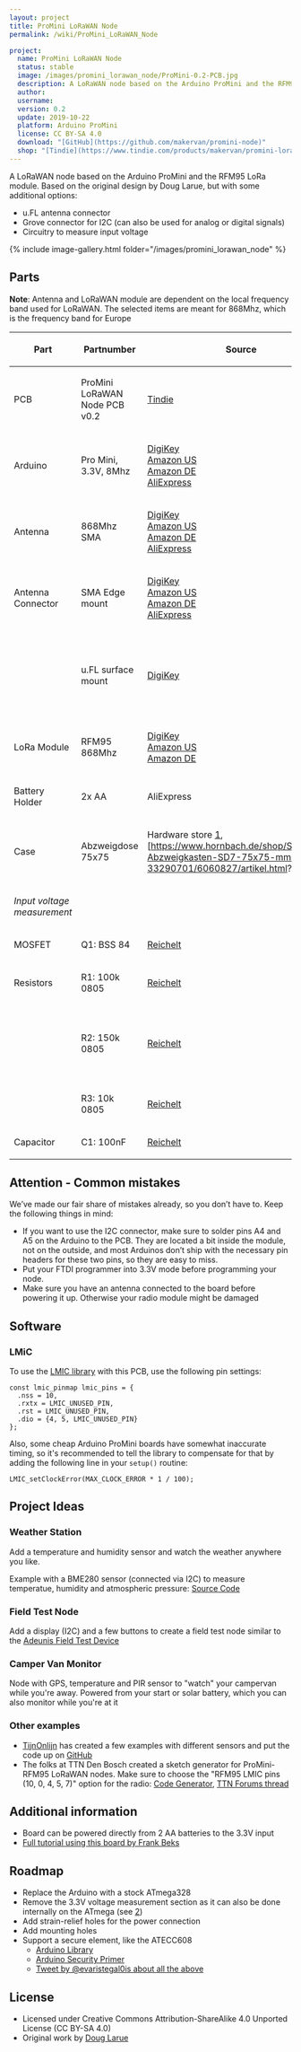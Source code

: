 ```yaml
---
layout: project
title: ProMini LoRaWAN Node
permalink: /wiki/ProMini_LoRaWAN_Node

project:
  name: ProMini LoRaWAN Node
  status: stable
  image: /images/promini_lorawan_node/ProMini-0.2-PCB.jpg
  description: A LoRaWAN node based on the Arduino ProMini and the RFM95 LoRa module.
  author:
  username:
  version: 0.2
  update: 2019-10-22
  platform: Arduino ProMini
  license: CC BY-SA 4.0
  download: "[GitHub](https://github.com/makervan/promini-node)"
  shop: "[Tindie](https://www.tindie.com/products/makervan/promini-lorawan-node-pcb/)"
---
```

A LoRaWAN node based on the Arduino ProMini and the RFM95 LoRa module.
Based on the original design by Doug Larue, but with some additional
options:

-   u.FL antenna connector
-   Grove connector for I2C (can also be used for analog or digital
    signals)
-   Circuitry to measure input voltage

{% include image-gallery.html folder="/images/promini_lorawan_node" %}

## Parts

**Note**: Antenna and LoRaWAN module are dependent on the local
frequency band used for LoRaWAN. The selected items are meant for
868Mhz, which is the frequency band for Europe

<table>
<thead>
<tr class="header">
<th><p>Part</p></th>
<th><p>Partnumber</p></th>
<th><p>Source</p></th>
<th><p>Notes</p></th>
</tr>
</thead>
<tbody>
<tr class="odd">
<td><p>PCB</p></td>
<td><p>ProMini LoRaWAN Node PCB v0.2</p></td>
<td><p><a
href="https://www.tindie.com/products/makervan/promini-lorawan-node-pcb/">Tindie</a></p></td>
<td></td>
</tr>
<tr class="even">
<td><p>Arduino</p></td>
<td><p>Pro Mini, 3.3V, 8Mhz</p></td>
<td><p><a href="https://www.digikey.com/short/z310w9">DigiKey</a><br />
<a href="https://www.amazon.de/dp/B00NWF2DAU?tag=tiefpunkt-29">Amazon
US</a><br />
<a
href="https://www.amazon.de/gp/product/B018Y2JGDC?ie=UTF8&amp;tag=tiefpunkt-21&amp;camp=1638&amp;linkCode=xm2&amp;creativeASIN=B018Y2JGDC">Amazon
DE</a><br />
<a
href="https://www.aliexpress.com/wholesale?SearchText=arduino+pro+mini+3.3v">AliExpress</a></p></td>
<td></td>
</tr>
<tr class="odd">
<td><p>Antenna</p></td>
<td><p>868Mhz SMA</p></td>
<td><p><a href="https://www.digikey.com/short/z31vhd">DigiKey</a><br />
<a
href="https://www.amazon.com/gp/product/B01K1RWAFY?ie=UTF8&amp;tag=tiefpunkt-20&amp;camp=1789&amp;linkCode=xm2&amp;creativeASIN=B01K1RWAFY">Amazon
US</a><br />
<a
href="https://www.amazon.de/gp/product/B01E564GLI?ie=UTF8&amp;tag=tiefpunkt-21&amp;camp=1638&amp;linkCode=xm2&amp;creativeASIN=B01E564GLI">Amazon
DE</a><br />
<a
href="https://www.aliexpress.com/item/32688049266.html">AliExpress</a></p></td>
<td></td>
</tr>
<tr class="even">
<td><p>Antenna Connector</p></td>
<td><p>SMA Edge mount</p></td>
<td><p><a href="https://www.digikey.com/short/z31vpt">DigiKey</a><br />
<a
href="https://www.amazon.com/gp/product/B07V54598M?ie=UTF8&amp;tag=tiefpunkt-20&amp;camp=1789&amp;linkCode=xm2&amp;creativeASIN=B07V54598M">Amazon
US</a><br />
<a
href="https://www.amazon.de/gp/product/B01LY3Q486?ie=UTF8&amp;tag=tiefpunkt-21&amp;camp=1638&amp;linkCode=xm2&amp;creativeASIN=B01LY3Q486">Amazon
DE</a><br />
<a
href="https://www.aliexpress.com/item/32815676763.html">AliExpress</a></p></td>
<td></td>
</tr>
<tr class="odd">
<td></td>
<td><p>u.FL surface mount</p></td>
<td><p><a
href="https://www.digikey.com/product-detail/en/te-connectivity-amp-connectors/1909763-1/A118077CT-ND/4729711">DigiKey</a></p></td>
<td><p>To connect an SMA antenna, you will need a matching
pigtail</p></td>
</tr>
<tr class="even">
<td><p>LoRa Module</p></td>
<td><p>RFM95 868Mhz</p></td>
<td><p><a href="https://www.digikey.com/short/z31vrw">DigiKey</a><br />
<a
href="https://www.amazon.com/gp/product/B07VWV9R4S?ie=UTF8&amp;tag=tiefpunkt-20&amp;camp=1789&amp;linkCode=xm2&amp;creativeASIN=B07VWV9R4S&amp;th=1">Amazon
US</a><br />
<a
href="https://www.amazon.de/gp/product/B079GFD25Z?ie=UTF8&amp;tag=tiefpunkt-21&amp;camp=1638&amp;linkCode=xm2&amp;creativeASIN=B079GFD25Z">Amazon
DE</a></p></td>
<td></td>
</tr>
<tr class="odd">
<td><p>Battery Holder</p></td>
<td><p>2x AA</p></td>
<td><p>AliExpress</p></td>
<td></td>
</tr>
<tr class="even">
<td><p>Case</p></td>
<td><p>Abzweigdose 75x75</p></td>
<td><p>Hardware store <a
href="https://www.bauhaus.info/schalterdosen-deckel/abzweigdose/p/12165125">1</a>,
[<a
href="https://www.hornbach.de/shop/Spelsberg-Abzweigkasten-SD7-75x75-mm-33290701/6060827/artikel.html">https://www.hornbach.de/shop/Spelsberg-Abzweigkasten-SD7-75x75-mm-33290701/6060827/artikel.html</a>?]</p></td>
<td></td>
</tr>
<tr class="odd">
<td><p><em>Input voltage measurement</em></p></td>
<td></td>
<td></td>
<td></td>
</tr>
<tr class="even">
<td><p>MOSFET</p></td>
<td><p>Q1: BSS 84</p></td>
<td><p><a
href="https://www.reichelt.de/mosfet-p-ch-60v-0-17a-0-36w-sot-23-bss-84p-smd-p41443.html?&amp;trstct=pos_1&amp;nbc=1">Reichelt</a></p></td>
<td></td>
</tr>
<tr class="odd">
<td><p>Resistors</p></td>
<td><p>R1: 100k 0805</p></td>
<td><p><a
href="https://www.reichelt.de/smd-widerstand-0805-100-kohm-125-mw-1--rnd-0805-1-100k-p183275.html?&amp;trstct=pol_0&amp;nbc=1">Reichelt</a></p></td>
<td></td>
</tr>
<tr class="even">
<td></td>
<td><p>R2: 150k 0805</p></td>
<td><p><a
href="https://www.reichelt.de/smd-widerstand-0805-150-kohm-125-mw-1--rnd-0805-1-150k-p183279.html?search=RND+0805+1+150K">Reichelt</a></p></td>
<td><p>max input voltage for this R2/R3 combination: 16V</p></td>
</tr>
<tr class="odd">
<td></td>
<td><p>R3: 10k 0805</p></td>
<td><p><a
href="https://www.reichelt.de/smd-widerstand-0805-10-kohm-125-mw-1--rnd-0805-1-10k-p183251.html?search=RND+0805+1+10K">Reichelt</a></p></td>
<td></td>
</tr>
<tr class="even">
<td><p>Capacitor</p></td>
<td><p>C1: 100nF</p></td>
<td><p><a
href="https://www.reichelt.de/smd-vielschicht-keramikkondensator-100n-10--x7r-g0805-100n-p31879.html?&amp;trstct=pol_0&amp;nbc=1">Reichelt</a></p></td>
<td></td>
</tr>
</tbody>
</table>

## Attention - Common mistakes

We’ve made our fair share of mistakes already, so you don’t have to.
Keep the following things in mind:

-   If you want to use the I2C connector, make sure to solder pins A4
    and A5 on the Arduino to the PCB. They are located a bit inside the
    module, not on the outside, and most Arduinos don’t ship with the
    necessary pin headers for these two pins, so they are easy to miss.
-   Put your FTDI programmer into 3.3V mode before programming your
    node.
-   Make sure you have an antenna connected to the board before powering
    it up. Otherwise your radio module might be damaged

## Software

### LMiC

To use the [LMIC
library](https://github.com/matthijskooijman/arduino-lmic) with this
PCB, use the following pin settings:

    const lmic_pinmap lmic_pins = {
      .nss = 10,
      .rxtx = LMIC_UNUSED_PIN,
      .rst = LMIC_UNUSED_PIN,
      .dio = {4, 5, LMIC_UNUSED_PIN}
    };

Also, some cheap Arduino ProMini boards have somewhat inaccurate timing,
so it's recommended to tell the library to compensate for that by adding
the following line in your `setup()` routine:

    LMIC_setClockError(MAX_CLOCK_ERROR * 1 / 100);

## Project Ideas

### Weather Station

Add a temperature and humidity sensor and watch the weather anywhere you
like.

Example with a BME280 sensor (connected via I2C) to measure temperatue,
humidity and atmospheric pressure: [Source
Code](https://github.com/ttn-muc/promini-node-sketches/tree/master/weather_dashboard)

### Field Test Node

Add a display (I2C) and a few buttons to create a field test node
similar to the [Adeunis Field Test
Device](https://www.thethingsnetwork.org/marketplace/product/field-test-device-lorawan)

### Camper Van Monitor

Node with GPS, temperature and PIR sensor to "watch" your campervan
while you're away. Powered from your start or solar battery, which you
can also monitor while you're at it

### Other examples

-   [TijnOnlijn](https://www.thethingsnetwork.org/forum/u/TijnOnlijn)
    has created a few examples with different sensors and put the code
    up on [GitHub](https://github.com/tijnonlijn/RFM-node)
-   The folks at TTN Den Bosch created a sketch generator for
    ProMini-RFM95 LoRaWAN nodes. Make sure to choose the "RFM95 LMIC
    pins (10, 0, 4, 5, 7)" option for the radio: [Code
    Generator](https://lcd-web.nl/ttngenerator/), [TTN Forums
    thread](https://www.thethingsnetwork.org/forum/t/pro-mini-rfm95w-examples-for-different-sensors/3241/69)

## Additional information

-   Board can be powered directly from 2 AA batteries to the 3.3V input
-   [Full tutorial using this board by Frank
    Beks](https://www.thethingsnetwork.org/labs/story/creating-a-ttn-node)

## Roadmap

-   Replace the Arduino with a stock ATmega328
-   Remove the 3.3V voltage measurement section as it can also be done
    internally on the ATmega (see
    [2](https://provideyourown.com/2012/secret-arduino-voltmeter-measure-battery-voltage/))
-   Add strain-relief holes for the power connection
-   Add mounting holes
-   Support a secure element, like the ATECC608
    -   [Arduino
        Library](https://github.com/arduino-libraries/ArduinoECCX08/)
    -   [Arduino Security
        Primer](https://blog.arduino.cc/2020/07/02/arduino-security-primer/)
    -   [Tweet by @evaristegal0is about all the
        above](https://twitter.com/evaristegal0is/status/1281163535419146242)

## License

-   Licensed under Creative Commons Attribution-ShareAlike 4.0 Unported
    License (CC BY-SA 4.0)
-   Original work by [Doug Larue](https://github.com/dlarue)
